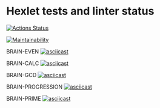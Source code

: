 # Hexlet tests and linter status

[![Actions Status](https://github.com/GregorGo/python-project-lvl1/workflows/hexlet-check/badge.svg)](https://github.com/GregorGo/python-project-lvl1/actions)

[![Maintainability](https://api.codeclimate.com/v1/badges/b2c44847c63ad5cdb69e/maintainability)](https://codeclimate.com/github/GregorGo/python-project-lvl1/maintainability)

BRAIN-EVEN
[![asciicast](https://asciinema.org/a/ZD9l9LTc9zV4Z3IJaG1QHqUWT.svg)](https://asciinema.org/a/ZD9l9LTc9zV4Z3IJaG1QHqUWT)

BRAIN-CALC
[![asciicast](https://asciinema.org/a/cRsWJt6GQoAUAkWBapaRNzIWj.svg)](https://asciinema.org/a/cRsWJt6GQoAUAkWBapaRNzIWj)

BRAIN-GCD
[![asciicast](https://asciinema.org/a/Me44x3Y4Y0tPd3qbI4lQX7tbn.svg)](https://asciinema.org/a/Me44x3Y4Y0tPd3qbI4lQX7tbn)

BRAIN-PROGRESSION
[![asciicast](https://asciinema.org/a/aDYaWEO85TIXJXY8n9VmZt76S.svg)](https://asciinema.org/a/aDYaWEO85TIXJXY8n9VmZt76S)

BRAIN-PRIME
[![asciicast](https://asciinema.org/a/50wkzkhPix8ahKJHTNmy3TWAM.svg)](https://asciinema.org/a/50wkzkhPix8ahKJHTNmy3TWAM)
